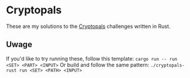 # Cryptopals
These are my solutions to the [Cryptopals](https://cryptopals.com/) challenges written in Rust.

## Uwage
If you'd like to try running these, follow this template: `cargo run -- run <SET> <PART> <INPUT>`
Or build and follow the same pattern: `./cryptopals-rust run <SET> <PATH> <INPUT>`
